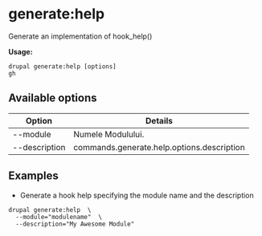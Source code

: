 # generate:help
Generate an implementation of hook_help()

**Usage:**
```
drupal generate:help [options]
gh
```

## Available options
Option | Details
-------|-------------
--module | Numele Modulului.
--description | commands.generate.help.options.description

## Examples
* Generate a hook help specifying the module name and the description
```
drupal generate:help  \
  --module="modulename"  \
  --description="My Awesome Module"
```
